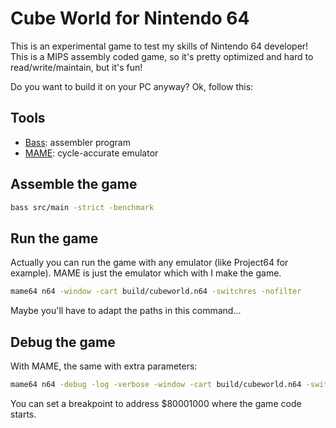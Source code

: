 Cube World for Nintendo 64
==========================

This is an experimental game to test my skills of Nintendo 64 developer!
This is a MIPS assembly coded game, so it's pretty optimized and hard to read/write/maintain, but it's fun!

Do you want to build it on your PC anyway? Ok, follow this:

Tools
-----

- [Bass](https://github.com/ARM9/bass): assembler program
- [MAME](https://github.com/mamedev/mame): cycle-accurate emulator

Assemble the game
-----------------

```bash
bass src/main -strict -benchmark
```

Run the game
------------

Actually you can run the game with any emulator (like Project64 for example).
MAME is just the emulator which with I make the game.

```bash
mame64 n64 -window -cart build/cubeworld.n64 -switchres -nofilter
```

Maybe you'll have to adapt the paths in this command...

Debug the game
--------------

With MAME, the same with extra parameters:

```bash
mame64 n64 -debug -log -verbose -window -cart build/cubeworld.n64 -switchres -nofilter
```

You can set a breakpoint to address $80001000 where the game code starts.
